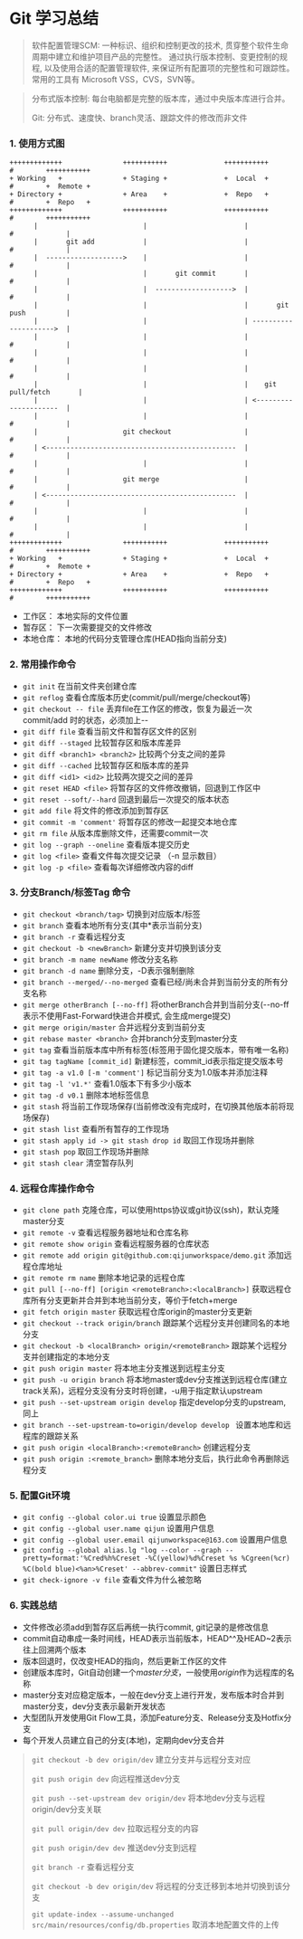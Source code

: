 # Git 学习总结

> 软件配置管理SCM: 一种标识、组织和控制更改的技术, 贯穿整个软件生命周期中建立和维护项目产品的完整性。 通过执行版本控制、变更控制的规程, 以及使用合适的配置管理软件, 来保证所有配置项的完整性和可跟踪性。 常用的工具有 Microsoft VSS，CVS，SVN等。  

> 分布式版本控制: 每台电脑都是完整的版本库，通过中央版本库进行合并。  
>
> Git: 分布式、速度快、branch灵活、跟踪文件的修改而非文件


### 1. 使用方式图
    +++++++++++++               +++++++++++              +++++++++++      #        +++++++++++
    + Working   +               + Staging +              +  Local  +      #        +  Remote +
    + Directory +               + Area    +              +  Repo   +      #        +  Repo   +
    +++++++++++++               +++++++++++              +++++++++++      #        +++++++++++
          |                          |                        |           #             |
          |       git add            |                        |           #             |
          |  ------------------->    |                        |           #             |
          |                          |       git commit       |           #             |
          |                          |  ------------------->  |           #             |
          |                          |                        |       git push          |
          |                          |                        | --------------------->  |
          |                          |                        |           #             |
          |                          |                        |           #             |
          |                          |                        |           #             |
          |                          |                        |    git pull/fetch       |
          |                          |                        | <---------------------  |
          |                          |                        |           #             |
          |                     git checkout                  |           #             |
          | <-----------------------------------------------  |           #             |
          |                          |                        |           #             |
          |                     git merge                     |           #             |
          | <-----------------------------------------------  |           #             |
          |                          |                        |           #             |
          |                          |                        |           #             |
    +++++++++++++               +++++++++++              +++++++++++      #        +++++++++++
    + Working   +               + Staging +              +  Local  +      #        +  Remote +
    + Directory +               + Area    +              +  Repo   +      #        +  Repo   +
    +++++++++++++               +++++++++++              +++++++++++      #        +++++++++++

+ 工作区： 本地实际的文件位置
+ 暂存区： 下一次需要提交的文件修改
+ 本地仓库： 本地的代码分支管理仓库(HEAD指向当前分支)
  
### 2. 常用操作命令
+ `git init` 在当前文件夹创建仓库
+ `git reflog` 查看仓库版本历史(commit/pull/merge/checkout等)
+ `git checkout -- file` 丢弃file在工作区的修改，恢复为最近一次 commit/add 时的状态，必须加上--
+ `git diff file` 查看当前文件和暂存区文件的区别
+ `git diff --staged` 比较暂存区和版本库差异
+ `git diff <branch1> <branch2>` 比较两个分支之间的差异
+ `git diff --cached` 比较暂存区和版本库的差异
+ `git diff <id1> <id2>` 比较两次提交之间的差异
+ `git reset HEAD <file>` 将暂存区的文件修改撤销，回退到工作区中
+ `git reset --soft/--hard` 回退到最后一次提交的版本状态
+ `git add file` 将文件的修改添加到暂存区
+ `git commit -m 'comment'` 将暂存区的修改一起提交本地仓库
+ `git rm file` 从版本库删除文件，还需要commit一次
+ `git log --graph --oneline` 查看版本提交历史
+ `git log <file>` 查看文件每次提交记录 （-n 显示数目）
+ `git log -p <file>` 查看每次详细修改内容的diff

### 3. 分支Branch/标签Tag 命令
+ `git checkout <branch/tag>` 切换到对应版本/标签
+ `git branch` 查看本地所有分支(其中*表示当前分支)
+ `git branch -r` 查看远程分支
+ `git checkout -b <newBranch>` 新建分支并切换到该分支
+ `git branch -m name newName` 修改分支名称
+ `git branch -d name` 删除分支，-D表示强制删除
+ `git branch --merged/--no-merged` 查看已经/尚未合并到当前分支的所有分支名称
+ `git merge otherBranch [--no-ff]` 将otherBranch合并到当前分支(--no-ff表示不使用Fast-Forward快进合并模式, 会生成merge提交)
+ `git merge origin/master` 合并远程分支到当前分支
+ `git rebase master <branch>` 合并branch分支到master分支
+ `git tag` 查看当前版本库中所有标签(标签用于固化提交版本，带有唯一名称)
+ `git tag tagName [commit_id]` 新建标签，commit_id表示指定提交版本号
+ `git tag -a v1.0 [-m 'comment']` 标记当前分支为1.0版本并添加注释
+ `git tag -l 'v1.*'` 查看1.0版本下有多少小版本
+ `git tag -d v0.1` 删除本地标签信息
+ `git stash` 将当前工作现场保存(当前修改没有完成时，在切换其他版本前将现场保存)
+ `git stash list` 查看所有暂存的工作现场
+ `git stash apply id -> git stash drop id` 取回工作现场并删除
+ `git stash pop` 取回工作现场并删除
+ `git stash clear` 清空暂存队列

### 4. 远程仓库操作命令
+ `git clone path` 克隆仓库，可以使用https协议或git协议(ssh)，默认克隆master分支
+ `git remote -v` 查看远程服务器地址和仓库名称
+ `git remote show origin` 查看远程服务器的仓库状态
+ `git remote add origin git@github.com:qijunworkspace/demo.git` 添加远程仓库地址
+ `git remote rm name` 删除本地记录的远程仓库
+ `git pull [--no-ff] [origin <remoteBranch>:<localBranch>]` 获取远程仓库所有分支更新并合并到本地当前分支，等价于fetch+merge
+ `git fetch origin master` 获取远程仓库origin的master分支更新
+ `git checkout --track origin/branch` 跟踪某个远程分支并创建同名的本地分支
+ `git checkout -b <localBranch> origin/<remoteBranch>` 跟踪某个远程分支并创建指定的本地分支
+ `git push origin master` 将本地主分支推送到远程主分支
+ `git push -u origin branch` 将本地master或dev分支推送到远程仓库(建立track关系)，远程分支没有分支时将创建，-u用于指定默认upstream
+ `git push --set-upstream origin develop` 指定develop分支的upstream, 同上
+ `git branch --set-upstream-to=origin/develop develop ` 设置本地库和远程库的跟踪关系
+ `git push origin <localBranch>:<remoteBranch>` 创建远程分支
+ `git push origin :<remote_branch>` 删除本地分支后，执行此命令再删除远程分支

### 5. 配置Git环境
+ `git config --global color.ui true` 设置显示颜色
+ `git config --global user.name qijun` 设置用户信息
+ `git config --global user.email qijunworkspace@163.com` 设置用户信息
+ `git config --global alias.lg "log --color --graph --pretty=format:'%Cred%h%Creset -%C(yellow)%d%Creset %s %Cgreen(%cr) %C(bold blue)<%an>%Creset' --abbrev-commit"` 设置日志样式
+ `git check-ignore -v file`  查看文件为什么被忽略

### 6. 实践总结
+ 文件修改必须add到暂存区后再统一执行commit, git记录的是修改信息
+ commit自动串成一条时间线，HEAD表示当前版本，HEAD^^及HEAD~2表示往上回溯两个版本
+ 版本回退时，仅改变HEAD的指向，然后更新工作区的文件
+ 创建版本库时，Git自动创建一个*master分支*，一般使用*origin*作为远程库的名称
+ master分支对应稳定版本，一般在dev分支上进行开发，发布版本时合并到master分支，dev分支表示最新开发状态
+ 大型团队开发使用Git Flow工具，添加Feature分支、Release分支及Hotfix分支
+ 每个开发人员建立自己的分支(本地)，定期向dev分支合并
> `git checkout -b dev origin/dev` 建立分支并与远程分支对应  
>
> `git push origin dev` 向远程推送dev分支  
>
> `git push --set-upstream dev origin/dev` 将本地dev分支与远程origin/dev分支关联  
>
> `git pull origin/dev dev` 拉取远程分支的内容  
>
> `git push origin/dev dev` 推送dev分支到远程  
>
> `git branch -r` 查看远程分支  
>
> `git checkout -b dev origin/dev` 将远程的分支迁移到本地并切换到该分支  
>
> `git update-index --assume-unchanged src/main/resources/config/db.properties`  取消本地配置文件的上传

